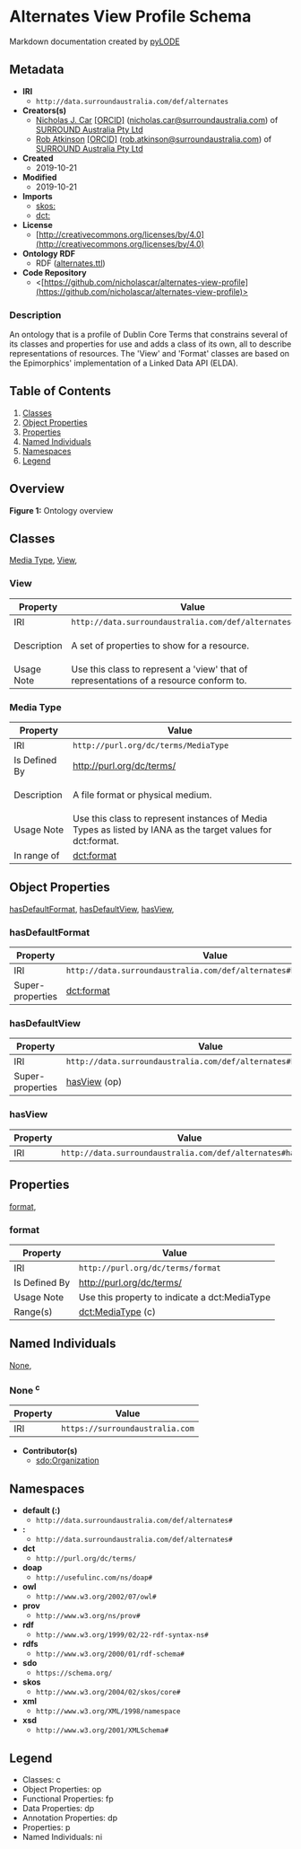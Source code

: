 # Alternates View Profile Schema
Markdown documentation created by [pyLODE](http://github.com/rdflib/pyLODE)


## Metadata
* **IRI**
  * `http://data.surroundaustralia.com/def/alternates`
* **Creators(s)**
  * [Nicholas J. Car](https://orcid.org/0000-0002-8742-7730)
    [[ORCID]](https://orcid.org/0000-0002-8742-7730)
    (<nicholas.car@surroundaustralia.com></a>) of [SURROUND Australia Pty Ltd](https://surroundaustralia.com)
  * [Rob Atkinson](https://orcid.org/0000-0002-7878-2693)
    [[ORCID]](https://orcid.org/0000-0002-7878-2693)
    (<rob.atkinson@surroundaustralia.com></a>) of [SURROUND Australia Pty Ltd](https://surroundaustralia.com)
* **Created**
  * 2019-10-21
* **Modified**
  * 2019-10-21
* **Imports**
  * [skos:](http://www.w3.org/2004/02/skos/core#)
  * [dct:](http://purl.org/dc/terms/)
* **License**
  * [http://creativecommons.org/licenses/by/4.0](http://creativecommons.org/licenses/by/4.0)
* **Ontology RDF**
  * RDF ([alternates.ttl](turtle))
* **Code Repository**
  * <[https://github.com/nicholascar/alternates-view-profile](https://github.com/nicholascar/alternates-view-profile)>
### Description
<p>An ontology that is a profile of Dublin Core Terms that constrains several of its classes and properties for use and adds a class of its own, all to describe representations of resources. The 'View' and 'Format' classes are based on the Epimorphics' implementation of a Linked Data API (ELDA).</p>

## Table of Contents
1. [Classes](#classes)
1. [Object Properties](#objectproperties)
1. [Properties](#properties)
1. [Named Individuals](#namedindividuals)
1. [Namespaces](#namespaces)
1. [Legend](#legend)


## Overview

**Figure 1:** Ontology overview
## Classes
[Media Type](#MediaType),
[View](#View),
### View
Property | Value
--- | ---
IRI | `http://data.surroundaustralia.com/def/alternates#View`
Description | <p>A set of properties to show for a resource.</p>
Usage Note | Use this class to represent a 'view' that of representations of a resource conform to.
### Media Type
Property | Value
--- | ---
IRI | `http://purl.org/dc/terms/MediaType`
Is Defined By | http://purl.org/dc/terms/
Description | <p>A file format or physical medium.</p>
Usage Note | Use this class to represent instances of Media Types as listed by IANA as the target values for dct:format.
In range of |[dct:format](http://purl.org/dc/terms/format)<br />

## Object Properties
[hasDefaultFormat](#hasDefaultFormat),
[hasDefaultView](#hasDefaultView),
[hasView](#hasView),
[](hasDefaultFormat)
### hasDefaultFormat
Property | Value
--- | ---
IRI | `http://data.surroundaustralia.com/def/alternates#hasDefaultFormat`
Super-properties |[dct:format](http://purl.org/dc/terms/format)<br />
[](hasDefaultView)
### hasDefaultView
Property | Value
--- | ---
IRI | `http://data.surroundaustralia.com/def/alternates#hasDefaultView`
Super-properties |[hasView](hasView) (op)<br />
[](hasView)
### hasView
Property | Value
--- | ---
IRI | `http://data.surroundaustralia.com/def/alternates#hasView`

## Properties
[format](#format),
[](format)
### format
Property | Value
--- | ---
IRI | `http://purl.org/dc/terms/format`
Is Defined By | http://purl.org/dc/terms/
Usage Note | Use this property to indicate a dct:MediaType
Range(s) |[dct:MediaType](http://purl.org/dc/terms/MediaType) (c)<br />

## Named Individuals
[None](#None),
### None <sup>c</sup>
Property | Value
--- | ---
IRI | `https://surroundaustralia.com`
* **Contributor(s)**
  * [sdo:Organization](https://schema.org/Organization)
## Namespaces
* **default (:)**
  * `http://data.surroundaustralia.com/def/alternates#`
* **:**
  * `http://data.surroundaustralia.com/def/alternates#`
* **dct**
  * `http://purl.org/dc/terms/`
* **doap**
  * `http://usefulinc.com/ns/doap#`
* **owl**
  * `http://www.w3.org/2002/07/owl#`
* **prov**
  * `http://www.w3.org/ns/prov#`
* **rdf**
  * `http://www.w3.org/1999/02/22-rdf-syntax-ns#`
* **rdfs**
  * `http://www.w3.org/2000/01/rdf-schema#`
* **sdo**
  * `https://schema.org/`
* **skos**
  * `http://www.w3.org/2004/02/skos/core#`
* **xml**
  * `http://www.w3.org/XML/1998/namespace`
* **xsd**
  * `http://www.w3.org/2001/XMLSchema#`

## Legend
* Classes: c
* Object Properties: op
* Functional Properties: fp
* Data Properties: dp
* Annotation Properties: dp
* Properties: p
* Named Individuals: ni